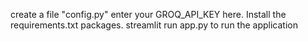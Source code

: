 create a file "config.py"
enter your GROQ_API_KEY here.
Install the requirements.txt packages.
streamlit run app.py to run the application
